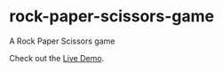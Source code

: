 # rock-paper-scissors-game
A Rock Paper Scissors game


Check out the [Live Demo](https://mj97x.github.io/rock-paper-scissors-game/).


